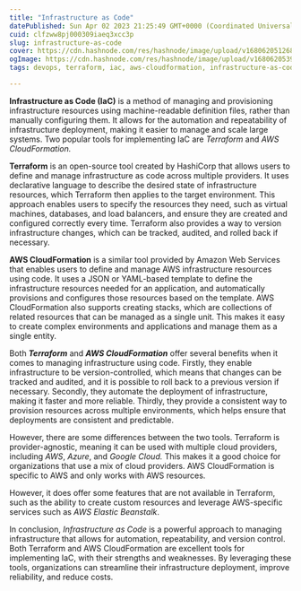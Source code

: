 ```yaml
---
title: "Infrastructure as Code"
datePublished: Sun Apr 02 2023 21:25:49 GMT+0000 (Coordinated Universal Time)
cuid: clfzww8pj000309iaeq3xcc3p
slug: infrastructure-as-code
cover: https://cdn.hashnode.com/res/hashnode/image/upload/v1680620512688/e5d6a149-d084-4fd5-9e92-c9bd85061f44.png
ogImage: https://cdn.hashnode.com/res/hashnode/image/upload/v1680620539669/3d69f064-f7d6-4439-9be8-374e1f6e0716.png
tags: devops, terraform, iac, aws-cloudformation, infrastructure-as-code-iac-service-market

---
```


**Infrastructure as Code (IaC)** is a method of managing and provisioning infrastructure resources using machine-readable definition files, rather than manually configuring them. It allows for the automation and repeatability of infrastructure deployment, making it easier to manage and scale large systems. Two popular tools for implementing IaC are *Terraform* and *AWS CloudFormation.*

**Terraform** is an open-source tool created by HashiCorp that allows users to define and manage infrastructure as code across multiple providers. It uses declarative language to describe the desired state of infrastructure resources, which Terraform then applies to the target environment. This approach enables users to specify the resources they need, such as virtual machines, databases, and load balancers, and ensure they are created and configured correctly every time. Terraform also provides a way to version infrastructure changes, which can be tracked, audited, and rolled back if necessary.

**AWS CloudFormation** is a similar tool provided by Amazon Web Services that enables users to define and manage AWS infrastructure resources using code. It uses a JSON or YAML-based template to define the infrastructure resources needed for an application, and automatically provisions and configures those resources based on the template. AWS CloudFormation also supports creating stacks, which are collections of related resources that can be managed as a single unit. This makes it easy to create complex environments and applications and manage them as a single entity.

Both ***Terraform*** and ***AWS CloudFormation*** offer several benefits when it comes to managing infrastructure using code. Firstly, they enable infrastructure to be version-controlled, which means that changes can be tracked and audited, and it is possible to roll back to a previous version if necessary. Secondly, they automate the deployment of infrastructure, making it faster and more reliable. Thirdly, they provide a consistent way to provision resources across multiple environments, which helps ensure that deployments are consistent and predictable.

However, there are some differences between the two tools. Terraform is provider-agnostic, meaning it can be used with multiple cloud providers, including *AWS*, *Azure*, and *Google Cloud.* This makes it a good choice for organizations that use a mix of cloud providers. AWS CloudFormation is specific to AWS and only works with AWS resources.

However, it does offer some features that are not available in Terraform, such as the ability to create custom resources and leverage AWS-specific services such as *AWS Elastic Beanstalk*.

In conclusion, *Infrastructure as Code* is a powerful approach to managing infrastructure that allows for automation, repeatability, and version control. Both Terraform and AWS CloudFormation are excellent tools for implementing IaC, with their strengths and weaknesses. By leveraging these tools, organizations can streamline their infrastructure deployment, improve reliability, and reduce costs.